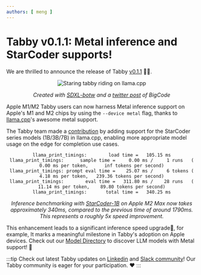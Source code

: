 ```yaml
---
authors: [ meng ]
---
```

# Tabby v0.1.1: Metal inference and StarCoder supports!

We are thrilled to announce the release of Tabby [v0.1.1](https://github.com/TabbyML/tabby/releases/tag/v0.1.1) 👏🏻.

<center>

![Staring tabby riding on llama.cpp](./staring-tabby-on-llama-cpp.png)

*Created with [SDXL-botw](https://huggingface.co/jbilcke-hf/sdxl-botw) and a [twitter post](https://twitter.com/BigCodeProject/status/1684600506658717712) of BigCode*

</center>

Apple M1/M2 Tabby users can now harness Metal inference support on Apple's M1 and M2 chips by using the `--device metal` flag, thanks to [llama.cpp](https://github.com/ggerganov/llama.cpp)'s awesome metal support.

The Tabby team made a [contribution](https://github.com/ggerganov/llama.cpp/pull/3187) by adding support for the StarCoder series models (1B/3B/7B) in llama.cpp, enabling more appropriate model usage on the edge for completion use cases.

<center>

```
llama_print_timings:        load time =   105.15 ms
llama_print_timings:      sample time =     0.00 ms /     1 runs   (    0.00 ms per token,      inf tokens per second)
llama_print_timings: prompt eval time =    25.07 ms /     6 tokens (    4.18 ms per token,   239.36 tokens per second)
llama_print_timings:        eval time =   311.80 ms /    28 runs   (   11.14 ms per token,    89.80 tokens per second)
llama_print_timings:       total time =   340.25 ms
```

*Inference benchmarking with [StarCoder-1B](https://huggingface.co/TabbyML/StarCoder-1B) on Apple M2 Max now takes approximately 340ms, compared to the previous time of around 1790ms. This represents a roughly 5x speed improvement.*

</center>


This enhancement leads to a significant inference speed upgrade🚀, for example, It marks a meaningful milestone in Tabby's adoption on Apple devices. Check out our [Model Directory](/docs/models) to discover LLM models with Metal support! 🎁

:::tip
Check out latest Tabby updates on [Linkedin](https://www.linkedin.com/company/tabbyml/) and [Slack community](https://join.slack.com/t/tabbycommunity/shared_invite/zt-1xeiddizp-bciR2RtFTaJ37RBxr8VxpA)! Our Tabby community is eager for your participation. ❤️ 
:::
